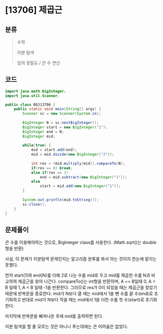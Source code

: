 # [13706] 제곱근

## 분류
> 수학
>
> 이분 탐색
>
> 임의 정밀도 / 큰 수 연산

## 코드
```java
import java.math.BigInteger;
import java.util.Scanner;

public class BOJ13706 {
	public static void main(String[] args) {
		Scanner sc = new Scanner(System.in);
		
		BigInteger N = sc.nextBigInteger();
		BigInteger start = new BigInteger("1");
		BigInteger end = N;
		BigInteger mid;
		
		while(true) {
			mid = start.add(end);
			mid = mid.divide(new BigInteger("2"));
			
			int res = (mid.multiply(mid)).compareTo(N);
			if(res == 0) break;
			else if(res == 1)
				end = mid.subtract(new BigInteger("1"));
			else
				start = mid.add(new BigInteger("1"));
		}
		
		System.out.println(mid.toString());
		sc.close();
	}
}
```

## 문제풀이

큰 수를 이용해야하는 것으로, BigInteger class를 사용한다. (Math.sqrt()는 double형을 반환)

사실, 이 문제가 이분탐색 문제인지는 알고리즘 분류를 봐서 아는 것이지 한눈에 알지는 못했다.

먼저 start(1)와 end(N)를 더해 2로 나눈 수를 mid로 두고 mid를 제곱한 수를 N과 비교하여 제곱근을 찾아 나간다. compareTo()는 int형을 반환하며, A == B일때 0, A > B 일때 1, A < B 일때 -1을 반환한다. 그러므로 res가 0이 되었을 때는 제곱근을 찾았기 때문에 반복문을 종료한다. mid가 N보다 클 때는 mid에서 1을 뺀 수를 끝 수(end)로 초기화하고 반대로 mid가 N보다 작을 때는 mid에서 1을 더한 수를 첫 수(start)로 초기화한다.

마지막에 반복문을 빠져나온 후에 mid를 출력하면 된다.

이분 탐색을 할 줄 모르는 것은 아니니 푸는데에는 큰 어려움은 없었다.